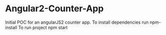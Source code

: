 # Angular2-Counter-App
Initial POC for an angularJS2 counter app.
To install dependencies run npm-install
To run project npm start
